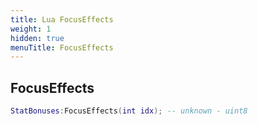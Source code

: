 ```yaml
---
title: Lua FocusEffects
weight: 1
hidden: true
menuTitle: FocusEffects
---
```

## FocusEffects
```lua
StatBonuses:FocusEffects(int idx); -- unknown - uint8
```
